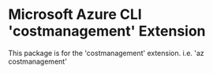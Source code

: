 Microsoft Azure CLI 'costmanagement' Extension
==========================================

This package is for the 'costmanagement' extension.
i.e. 'az costmanagement'

